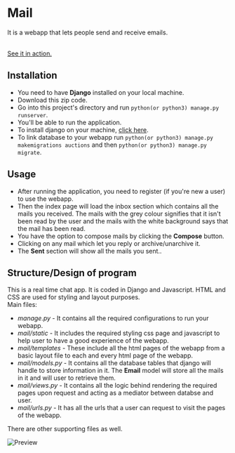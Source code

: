 # Mail
It is a webapp that lets people send and receive emails.

<br>
<a href="https://avimail.herokuapp.com/">See it in action.</a>

## Installation
- You need to have **Django** installed on your local machine.
- Download this zip code.
- Go into this project's directory and run `python(or python3) manage.py runserver`.
- You'll be able to run the application.
- To install django on your machine, [click here](https://docs.djangoproject.com/en/3.2/topics/install/).
- To link database to your webapp run `python(or python3) manage.py makemigrations auctions` and then `python(or python3) manage.py migrate`.

## Usage
- After running the application, you need to register (if you're new a user) to use the webapp.
- Then the index page will load the inbox section which contains all the mails you received. The mails with the grey colour signifies that it isn't been read by the user and the mails with the white background says that the mail has been read.
- You have the option to compose mails by clicking the **Compose** button.
- Clicking on any mail which let you reply or archive/unarchive it.
- The **Sent** section will show all the mails you sent..

## Structure/Design of program
This is a real time chat app. It is coded in Django and Javascript. HTML and CSS are used for styling and layout purposes.
<br>
Main files:
<br>
* *manage.py* - It contains all the required configurations to run your webapp.
* *mail/static* - It includes the required styling css page and javascript to help user to have a good experience of the webapp.
* *mail/templates* - These include all the html pages of the webapp from a basic layout file to each and every html page of the webapp.
* *mail/models.py* - It contains all the database tables that django will handle to store information in it. The **Email** model will store all the mails in it and will user to retrieve them.
* *mail/views.py* - It contains all the logic behind rendering the required pages upon request and acting as a mediator between databse and user. 
* *mail/urls.py* - It has all the urls that a user can request to visit the pages of the webapp.

There are other supporting files as well.


![Preview](./ezgif.com-gif-maker(1).gif)


